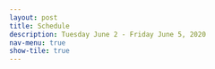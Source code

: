 ```yaml
---
layout: post
title: Schedule
description: Tuesday June 2 - Friday June 5, 2020
nav-menu: true
show-tile: true
---
```


<section class="wufoo-bg">
  <div class="inner">
    <script type="text/javascript" src="https://sessionize.com/api/v2/y0loje4y/view/GridSmart"></script>
  </div>
</section>